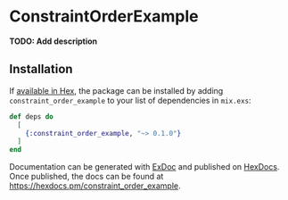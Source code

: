 # ConstraintOrderExample

**TODO: Add description**

## Installation

If [available in Hex](https://hex.pm/docs/publish), the package can be installed
by adding `constraint_order_example` to your list of dependencies in `mix.exs`:

```elixir
def deps do
  [
    {:constraint_order_example, "~> 0.1.0"}
  ]
end
```

Documentation can be generated with [ExDoc](https://github.com/elixir-lang/ex_doc)
and published on [HexDocs](https://hexdocs.pm). Once published, the docs can
be found at <https://hexdocs.pm/constraint_order_example>.

